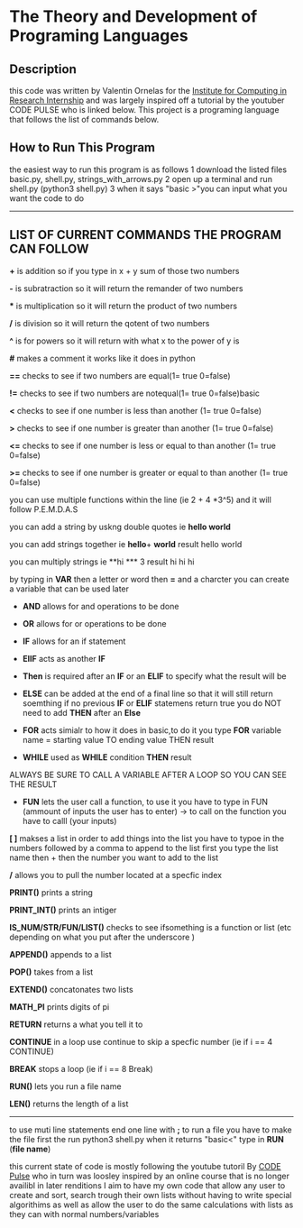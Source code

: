 # The Theory and Development of Programing Languages 
## Description 
this code was written by Valentin Ornelas for the [Institute for Computing in Research Internship](https://computinginresearch.org/) and was largely inspired off a tutorial by the youtuber CODE PULSE who is linked below. This project is a programing language that follows the list of commands below.


## How to Run This Program 
the easiest way to run this program is as follows 
1 download the listed  files basic.py, shell.py, strings_with_arrows.py
2 open up a terminal and run shell.py (python3 shell.py)
3 when it says "basic >"you can input what you want the code to do 
________________________________________________________________________________________________________________________
 ## LIST OF  CURRENT COMMANDS THE PROGRAM CAN FOLLOW 

**+** is  addition so if you type in x + y sum of those two numbers 

**-** is subratraction so it will return the remander of two numbers 

 __*__ is multiplication so it will return the product of two numbers 

**/** is division so it will return the qotent of two numbers 
 
 **^** is for powers so it will return with what x to the power of y is 
 
 **#** makes a comment it works like it does in python

**==** checks to see if two numbers are equal(1= true 0=false)

**!=** checks to see if two numbers are notequal(1= true 0=false)basic

**<** checks to see if one number is less than another (1= true 0=false)

**>** checks to see if one number is greater than another (1= true 0=false)

**<=** checks to see if one number is less or equal to  than another (1= true 0=false)

**>=** checks to see if one number is greater or equal to  than another (1= true 0=false)

you can use multiple functions within the line (ie 2 + 4 *3^5) and it will follow P.E.M.D.A.S 


you can add a string by uskng double quotes ie **hello world**

you can add strings together ie **hello**+ **world**
result  hello world

you can multiply strings ie **hi *** 3 
result hi hi hi 

by typing in  **VAR** then a letter or word  then **=** and a charcter you can create a variable that can be used later 

- **AND**  allows for and operations to be done

- **OR**  allows for or operations to be done 

- **IF**  allows for an if statement 

- **ElIF**  acts as another **IF** 

- **Then**  is required after an **IF** or an **ELIF** to specify what the result will be 

- **ELSE**  can be added at the end of a final line so that it will still return soemthing if no previous **IF** or **ELIF** statemens return true you do NOT need to add **THEN** after an **Else**

- **FOR** acts simialr to how it does in basic,to do it you type **FOR** variable name  = starting value TO ending value THEN result 

- **WHILE** used as **WHILE** condition **THEN** result

ALWAYS BE SURE TO CALL A VARIABLE AFTER A LOOP SO YOU CAN SEE THE RESULT 

- **FUN**  lets the user call a function, to use it you have to type in FUN <function name> (ammount of inputs the user has to enter) -> <result of function>
 to call on the function you have to calll <function name>(your inputs)

 **[ ]**  makses a list in order to add things  into the list you have to typoe in the numbers followed by a comma 
 to append to the list first you type the list name then + then the number you want to add to the list 
 
 __/__ allows you to pull the number located at a specfic index 
 
 **PRINT()** prints a string 
 
 **PRINT_INT()** prints an intiger 
 
 **IS_NUM/STR/FUN/LIST()** checks to see ifsomething is a function or list (etc depending on what you put after the underscore )
 
 **APPEND()** appends to a list 
 
 **POP()** takes from a list 
 
 **EXTEND()** concatonates two lists 
 
 **MATH_PI** prints digits of pi 
 
 **RETURN** returns a what you tell it to 
 
 **CONTINUE** in a loop use continue to skip a specfic number (ie if i == 4  CONTINUE) 
 
 **BREAK** stops a loop (ie if i == 8 Break)
 
 **RUN()** lets you run a file name 
 
 **LEN()** returns the length of a list
 __________________________________________________________________________________________________________________________________________________________________
 to use muti line statements end one line with **;** 
to run a file you have to make the file first the run python3 shell.py  when it returns "basic<" type in **RUN** (**file name**)
 
this current state of code is mostly following the youtube tutoril By [CODE Pulse](https://www.youtube.com/playlist?list=PLZQftyCk7_SdoVexSmwy_tBgs7P0b97yD)  who in turn was loosley inspired by an online course that is no longer availibl in  later renditions  I aim to have my own code that allow any user to create and sort, search trough their own lists without having to write special algorithims as well as allow the user to do the same calculations with lists as they can with normal numbers/variables 

